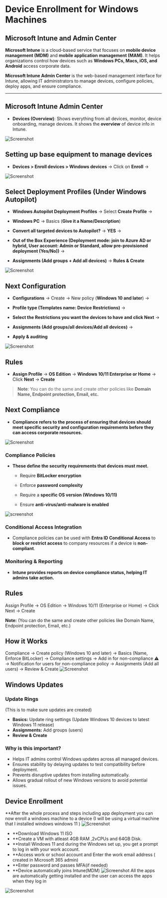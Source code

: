
# Device Enrollment for Windows Machines

## Microsoft Intune and Admin Center

**Microsoft Intune** is a cloud-based service that focuses on **mobile device management (MDM)** and **mobile application management (MAM)**. It helps organizations control how devices such as **Windows PCs, Macs, iOS, and Android** access corporate data.

**Microsoft Intune Admin Center** is the web-based management interface for Intune, allowing IT administrators to manage devices, configure policies, deploy apps, and ensure compliance.

---

## Microsoft Intune Admin Center

- **Devices (Overview)**: Shows everything from all devices, monitor, device onboarding, manage devices. It shows the **overview** of device info in Intune.
    
![Screenshot](images/screenshot39.jpg)
## Setting up base equipment to manage devices

- **Devices > Enroll devices > Windows devices** → Click on **Enroll** →
    
![Screenshot](images/screenshot40.jpg)
## Select Deployment Profiles (Under Windows Autopilot)

- **Windows Autopilot Deployment Profiles** → Select **Create Profile** →
    
- **Windows PC** → Basics (**Give it a Name/Description**)
    
- **Convert all targeted devices to Autopilot?** → **YES** →
    
- **Out of the Box Experience (Deployment mode: join to Azure AD or hybrid, User account: Admin or Standard, allow pre-provisioned deployment (Yes/No))** →
    
- **Assignments (Add groups + Add all devices)** → **Rules & Create**
    
![Screenshot](images/screenshot42.jpg)
## Next Configuration

- **Configurations** → Create → New policy (**Windows 10 and later**) →
    
- **Profile type (Templates name: Device Restrictions)** →
    
- **Select the Restrictions you want the devices to have and click Next** →
    
- **Assignments (Add groups/all devices/Add all devices)** →
    
- **Apply & auditing**
    
![Screenshot](images/screenshot43.jpg)
## Rules

- **Assign Profile** → **OS Edition** → **Windows 10/11 Enterprise or Home** → Click **Next** → **Create**
    

> **Note**: You can do the same and create other policies like **Domain Name, Endpoint protection, Email, etc.**

## Next Compliance

- **Compliance refers to the process of ensuring that devices should meet specific security and configuration requirements before they can access corporate resources.**
    
![Screenshot](images/screenshot44.jpg)
### Compliance Policies

- **These define the security requirements that devices must meet.**
    
    - Require **BitLocker encryption**
        
    - Enforce **password complexity**
        
    - Require a **specific OS version (Windows 10/11)**
        
    - Ensure **anti-virus/anti-malware is enabled**
        
![screenshot](images/screenshot45.jpg)
### Conditional Access Integration

- Compliance policies can be used with **Entra ID Conditional Access** to **block or restrict access** to company resources if a device is **non-compliant**.
    
### Monitoring & Reporting

- **Intune provides reports on device compliance status, helping IT admins take action.**
## Rules
Assign Profile -> OS Edition -> Windows 10/11 (Enterprise or Home) -> Click Next -> Create  

**Note:** (You can do the same and create other policies like Domain Name, Endpoint protection, Email, etc.)  
## How it Works
Compliance -> Create policy (Windows 10 and later) -> Basics (Name, Enforce BitLocker) -> Compliance settings -> Add in for non-compliance ⚠ -> Notification for users for non-compliance policy -> Assignments (Add all users) -> Review & Create
![Screenshot](images/screenshot46.jpg)
## Windows Updates
### Update Rings
(This is to make sure updates are created)
- **Basics:** Update ring settings (Update Windows 10 devices to latest Windows 11 release)
- **Assignments:** Add groups (users)
- **Review & Create**
### Why is this important?
- Helps IT admins control Windows updates across all managed devices.
- Ensures stability by delaying updates to test compatibility before deployment.
- Prevents disruptive updates from installing automatically.
- Allows gradual rollout of new Windows versions to avoid potential issues.

## Device Enrollment

 **After the whole process and steps including app deployment you can now enroll a windows machine to a device (I will be using a virtual machine that I installed windows windows 11 )
![Screenshot](images/screenshot153.jpg)

- **Download Windows 11 ISO
- **Create a VM with atleast 4GB RAM ,2vCPUs and 64GB Disk.
- **Install Windows 11 and during the Windows set up, you get a prompt to log in with your work account.
- **Access work or school account and Enter the work email address ( created in Microsoft 365 admin)
- **Enter password and passes MFA(if needed)
- **Device automatically joins Intune(MDM)
![Screenshot](images/screenshot155.jpg)
All the apps are automatically getting installed and the user can access the apps when they log in

![Screenshot](images/screenshot156.jpg)





